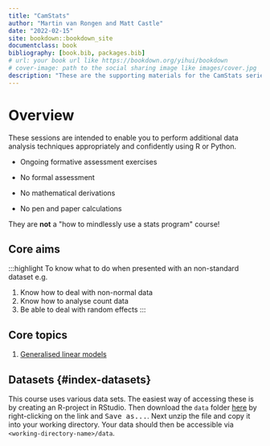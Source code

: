 ```yaml
--- 
title: "CamStats"
author: "Martin van Rongen and Matt Castle"
date: "2022-02-15"
site: bookdown::bookdown_site
documentclass: book
bibliography: [book.bib, packages.bib]
# url: your book url like https://bookdown.org/yihui/bookdown
# cover-image: path to the social sharing image like images/cover.jpg
description: "These are the supporting materials for the CamStats series of the Bioinformatics Training Facility, Cambridge University. They are a collection of course materials on a variety of statistical topics that go beyond the Core statistics programme." 
---
```




# Overview

These sessions are intended to enable you to perform additional data analysis techniques appropriately and confidently using R or Python.

- Ongoing formative assessment exercises
- No formal assessment

- No mathematical derivations
- No pen and paper calculations

They are **not** a "how to mindlessly use a stats program" course!

## Core aims
:::highlight
To know what to do when presented with an non-standard dataset e.g.

1. Know how to deal with non-normal data
2. Know how to analyse count data
3. Be able to deal with random effects
:::

## Core topics

1. [Generalised linear models](#glm-intro)


## Datasets {#index-datasets}

This course uses various data sets. The easiest way of accessing these is by creating an R-project in RStudio. Then download the `data` folder [here](camstats_data.zip) by right-clicking on the link and <kbd>Save as...</kbd>. Next unzip the file and copy it into your working directory. Your data should then be accessible via `<working-directory-name>/data`.
